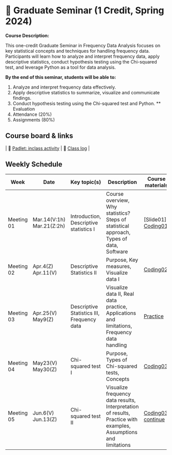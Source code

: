# 🌿 Graduate Seminar (1 Credit, Spring 2024)

**Course Description:**

This one-credit Graduate Seminar in Frequency Data Analysis focuses on key statistical concepts and techniques for handling frequency data. Participants will learn how to analyze and interpret frequency data, apply descriptive statistics, conduct hypothesis testing using the Chi-squared test, and leverage Python as a tool for data analysis.

**By the end of this seminar, students will be able to:**

1. Analyze and interpret frequency data effectively.
2. Apply descriptive statistics to summarize, visualize and communicate findings.
3. Conduct hypothesis testing using the Chi-squared test and Python.
** Evaluation
1. Attendance (20%)
2. Assignments (80%)
   
## Course board & links
| 🌱 [Padlet: inclass activity](https://padlet.com/mirankim316/S24Seminar) | 🌱 [Class log](https://github.com/MK316/Spring2024/blob/main/log-seminar.md) |

## Weekly Schedule

|Week|Date | Key topic(s)|Description|Course materials|Suppl.|
|--|--|--|--|--|--|
|Meeting 01|Mar.14(V:1h)<br>Mar.21(Z:2h)|Introduction, <br>Descriptive statistics I|Course overview, Why statistics? Steps of statistical approach, Types of data, Software|[Slide01]<br>[Coding01](https://github.com/MK316/Spring2024/blob/main/Seminar/Seminar01A.ipynb)|[dataformat](https://github.com/MK316/Spring2024/blob/main/Seminar/dataformat.md)|
|Meeting 02|Apr.4(Z)<br>Apr.11(V)|Descriptive Statistics II|Purpose, Key measures, Visualize data I|[Coding02](https://github.com/MK316/Spring2024/blob/main/Seminar/Seminar01B.ipynb)|[dataframe](https://github.com/MK316/Coding4ET/blob/main/Lessons/Lesson07a.md)|
|Meeting 03|Apr.25(V)<br>May9(Z)|Descriptive Statistics III, Frequency data|Visualize data II, Real data practice, Applications and limitations, Frequency data handling|[Practice](https://github.com/MK316/Spring2024/blob/main/Seminar/Seminar01C.ipynb)||
|Meeting 04|May23(V)<br>May30(Z)|Chi-squared test I|Purpose, Types of Chi-squared tests, Concepts|[Coding03](https://github.com/MK316/Spring2024/blob/main/Seminar/Chi_squared01.ipynb)|🔴[Dataframe](https://github.com/MK316/Coding4ET/blob/main/Lessons/Lesson07a.md)|
|Meeting 05|Jun.6(V)<br>Jun.13(Z)|Chi-squared test II|Visualize frequency data results, Interpretation of results, Practice with examples, Assumptions and limitations|[Coding03: continue](https://github.com/MK316/Spring2024/blob/main/Seminar/Chi_squared01.ipynb)||

